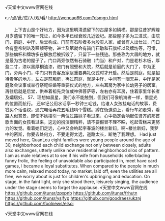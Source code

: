 
√天堂中文www官网在线




👉/点/此/进/入/观/看/ http://wencao66.com?dsmgp.html




　　上下吉山是个好地方，因为这里明清遗留下的古屋多如鳞栉。那是往昔岁辉煌月岁遗留下的唯一凭证，如今多半已经衰败几近毁圮。那些屋子多为三进式，由院门、前庭、中厅、后堂构成。门前有石阶者多为殷实人家，或曾有人出仕过，门口会有皇帝制诰及匾额等物，进士及第就会有骑门石礅和石旗杆以及牌坊等，可惜，那些旗杆和牌坊多在解放后被拆毁了，只留下一些残迹。那些称为大厝的地方，就是最为古老的屋子了。门口两旁依然有石骑礅（门当）和户对，门是老杉木板，厚盈二寸，漆以黑厚桐油漆，进门有照壁和大院，然后就是前庭的大门了，中为正门，旁两小门，中门只有贵客及家庭重要典礼仪式时才开启。然后是前庭，就是招待贵客的地方，左右是前厢房，再过前庭，就是中厅，中间有一眼天井，中厅是家庭聚会议事或举行祭祀结婚等重要仪式的地方，左右耳房为家中长幼男子的居室。再往后就是后堂，供奉着祖先灵位或神佛菩萨等，左右亦有耳房，住着家里年长者及孀居妇。
	57、理想如晨星，我们永不能触到，但我们可像航海者一样，借星光的位置而航行。
还牢记公用水话亭一秒钟三毛钱，给谁人女孩挂电话的故事，费钱买个话语权，通完电话再花五毛钱啃个雪糕。蹲在街道边上，看行车如走秀，看路人似赏景，即使不妨招引一两位过路妹子看过来，心中指定会响起任贤齐的那首歌当面的女孩看过来，这边的扮演很精粹，请不要假冒不理不睬，吃起雪糕来更努力的发觉。看着她们走远，心中又会响起李春波的楼兰新妇，啊~楼兰新妇，我梦中的密斯，你要去处何方，不要走得太远，道路太长，断绝了我理想。
Had just moved here, QuanLou eight families were young people around the age of 30, neighborhood each child exchange not only between closely, adults also exchanges, utterly unlike now residential neighborhood silos of pattern.
I am as male relatives at to see if his wife from households rollerblading funny frolic, the feeling of unavoidable also participated in, meet have card games, I became a loyal substitutes.
When compared to the people in much more calm, relaxed mood today, no market, laid off, even the utilities are all free, we worry about is just for children's upbringing and education.
On stage, in the faint light, only she stood there, leisurely singing, the audience under the stage seems to forget the applause.
√天堂中文www官网在线 https://github.com/itunsr/zpxpnb
https://github.com/itunsr/frhutn
https://github.com/itunsr/ysjfvp
https://github.com/goodraes/ukznj
https://github.com/foolnews/elsoi





√天堂中文www官网在线
